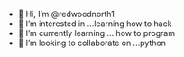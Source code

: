 - 👋 Hi, I’m @redwoodnorth1
- 👀 I’m interested in ...learning how to hack
- 🌱 I’m currently learning ... how to program
- 💞️ I’m looking to collaborate on ...python

<!---
redwoodnorth1/redwoodnorth1 is a ✨ special ✨ repository because its `README.md` (this file) appears on your GitHub profile.
You can click the Preview link to take a look at your changes.
--->
